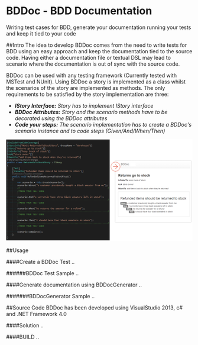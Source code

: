 # BDDoc - BDD Documentation  
Writing test cases for BDD, generate your documentation running your tests and keep it tied to your code

##Intro
The idea to develop BDDoc comes from the need to write tests for BDD using an easy approach and keep the documentation tied to the source code. 
Having either a documentation file or textual DSL may lead to scenario where the documentation is out of sync with the source code.

BDDoc can be used with any testing framework (Currently tested with MSTest and NUnit). Using BDDoc a story is implemented as a class whilst the scenarios of the story are implemented as methods. 
The only requirements to be satisfied by the story implementation are three:
* ***IStory Interface:** Story has to implement IStory interface*
* ***BDDoc Attributes:** Story and the scenario methods have to be decorated using the BDDoc attributes*
* ***Code your steps:** The scenario implementation has to create a BDDoc's scenario instance and to code steps (Given/And/When/Then)*

![ScreenShot](https://github.com/ngallo/BDDoc/blob/master/docs/images/BDDocImg1.png)

##Usage

####Create a BDDoc Test
..

######BDDoc Test Sample
..

####Generate documentation using BDDocGenerator
..

#######BDDocGenerator Sample
..


##Source Code
BDDoc has been developed using VisualStudio 2013, c# and .NET Framework 4.0

####Solution
..

####BUILD
..


